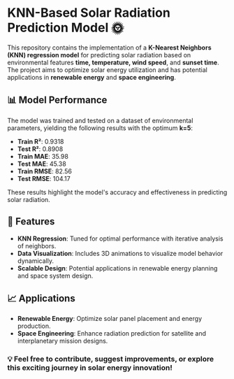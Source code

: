
# KNN-Based Solar Radiation Prediction Model 🌞  

This repository contains the implementation of a **K-Nearest Neighbors (KNN) regression model** for predicting solar radiation based on environmental features **time, temperature, wind speed**, and **sunset time**. The project aims to optimize solar energy utilization and has potential applications in **renewable energy** and **space engineering**.  

## 📊 Model Performance  
The model was trained and tested on a dataset of environmental parameters, yielding the following results with the optimum **k=5**:  

- **Train R²**: 0.9318  
- **Test R²**: 0.8908  
- **Train MAE**: 35.98  
- **Test MAE**: 45.38  
- **Train RMSE**: 82.56  
- **Test RMSE**: 104.17  

These results highlight the model's accuracy and effectiveness in predicting solar radiation.  

## 🚀 Features  
- **KNN Regression**: Tuned for optimal performance with iterative analysis of neighbors.  
- **Data Visualization**: Includes 3D animations to visualize model behavior dynamically.  
- **Scalable Design**: Potential applications in renewable energy planning and space system design.  

## 📈 Applications  
- **Renewable Energy**: Optimize solar panel placement and energy production.  
- **Space Engineering**: Enhance radiation prediction for satellite and interplanetary mission designs.  
 

### 💡 Feel free to contribute, suggest improvements, or explore this exciting journey in **solar energy innovation**!
